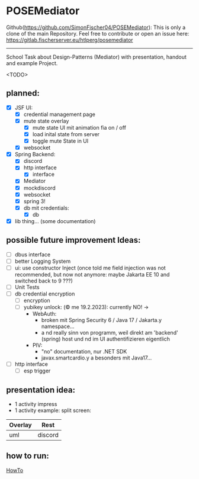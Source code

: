 # POSEMediator

Github(https://github.com/SimonFischer04/POSEMediator): This is only a clone of the main Repository.
Feel free to contribute or open an issue here: https://gitlab.fischerserver.eu/htlperg/posemediator

---

School Task about Design-Patterns (Mediator) with presentation, handout and example Project.

\<TODO\>

## planned:
- [X] JSF UI:
    - [X] credential management page
    - [X] mute state overlay
        - [X] mute state UI mit animation fia on / off
        - [X] load inital state from server
        - [X] toggle mute State in UI
    - [X] websocket
- [X] Spring Backend:
    - [X] discord
    - [X] http interface
        - [X] interface
    - [X] Mediator
    - [X] mockdiscord
    - [X] websocket
    - [X] spring 3!
    - [X] db mit credentials:
        - [X] db
- [X] lib thing... (some documentation)

## possible future improvement Ideas:
- [ ] dbus interface
- [ ] better Logging System
- [ ] ui: use constructor Inject (once told me field injection was not recommended, but now not anymore: maybe Jakarta EE 10 and switched back to 9 ???)
- [ ] Unit Tests
- [ ] db credential encryption
    - [ ] encryption
    - [ ] yubikey unlock: (©️ me 19.2.2023): currently NO! ->
        - WebAuth:
            - broken mit Spring Security 6 / Java 17 / Jakarta.y namespace...
            - a nd really sinn von programm, weil direkt am 'backend' (spring) host und nd im UI authentifizieren eigentlich
        - PIV:
            - "no" documentation, nur .NET SDK
            - javax.smartcardio.y a besonders mit Java17...
- [ ] http interface
    - [ ] esp trigger

## presentation idea:
- 1 activity impress
- 1 activity example: split screen:

| Overlay | Rest     |
|---------|----------|
| uml     | discord  |

## how to run:
[HowTo](./HowTo.md)

